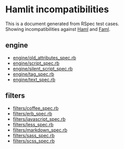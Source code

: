 # Hamlit incompatibilities

This is a document generated from RSpec test cases.  
Showing incompatibilities against [Haml](https://github.com/haml/haml) and [Faml](https://github.com/eagletmt/faml).

## engine

- [engine/old\_attributes\_spec.rb](https://github.com/k0kubun/hamlit/blob/master/doc/engine/old_attributes.md)
- [engine/script\_spec.rb](https://github.com/k0kubun/hamlit/blob/master/doc/engine/script.md)
- [engine/silent\_script\_spec.rb](https://github.com/k0kubun/hamlit/blob/master/doc/engine/silent_script.md)
- [engine/tag\_spec.rb](https://github.com/k0kubun/hamlit/blob/master/doc/engine/tag.md)
- [engine/text\_spec.rb](https://github.com/k0kubun/hamlit/blob/master/doc/engine/text.md)

## filters

- [filters/coffee\_spec.rb](https://github.com/k0kubun/hamlit/blob/master/doc/filters/coffee.md)
- [filters/erb\_spec.rb](https://github.com/k0kubun/hamlit/blob/master/doc/filters/erb.md)
- [filters/javascript\_spec.rb](https://github.com/k0kubun/hamlit/blob/master/doc/filters/javascript.md)
- [filters/less\_spec.rb](https://github.com/k0kubun/hamlit/blob/master/doc/filters/less.md)
- [filters/markdown\_spec.rb](https://github.com/k0kubun/hamlit/blob/master/doc/filters/markdown.md)
- [filters/sass\_spec.rb](https://github.com/k0kubun/hamlit/blob/master/doc/filters/sass.md)
- [filters/scss\_spec.rb](https://github.com/k0kubun/hamlit/blob/master/doc/filters/scss.md)

